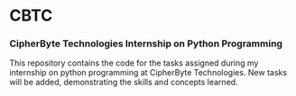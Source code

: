 # CBTC
### CipherByte Technologies Internship on Python Programming
This repository contains the code for the tasks assigned during my internship on python programming at CipherByte Technologies. New tasks will be added, demonstrating the skills and concepts learned. 
